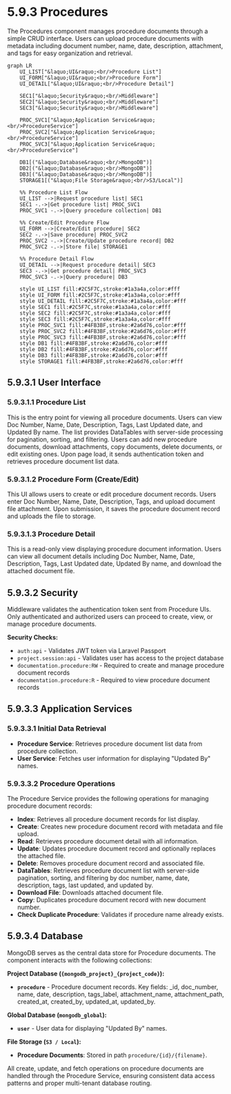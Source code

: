 # 5.9.3 Procedures

The Procedures component manages procedure documents through a simple CRUD interface. Users can upload procedure documents with metadata including document number, name, date, description, attachment, and tags for easy organization and retrieval.

```mermaid
graph LR
    UI_LIST["&laquo;UI&raquo;<br/>Procedure List"]
    UI_FORM["&laquo;UI&raquo;<br/>Procedure Form"]
    UI_DETAIL["&laquo;UI&raquo;<br/>Procedure Detail"]

    SEC1["&laquo;Security&raquo;<br/>Middleware"]
    SEC2["&laquo;Security&raquo;<br/>Middleware"]
    SEC3["&laquo;Security&raquo;<br/>Middleware"]

    PROC_SVC1["&laquo;Application Service&raquo;<br/>ProcedureService"]
    PROC_SVC2["&laquo;Application Service&raquo;<br/>ProcedureService"]
    PROC_SVC3["&laquo;Application Service&raquo;<br/>ProcedureService"]

    DB1[("&laquo;Database&raquo;<br/>MongoDB")]
    DB2[("&laquo;Database&raquo;<br/>MongoDB")]
    DB3[("&laquo;Database&raquo;<br/>MongoDB")]
    STORAGE1[("&laquo;File Storage&raquo;<br/>S3/Local")]

    %% Procedure List Flow
    UI_LIST -->|Request procedure list| SEC1
    SEC1 -.->|Get procedure list| PROC_SVC1
    PROC_SVC1 -.->|Query procedure collection| DB1

    %% Create/Edit Procedure Flow
    UI_FORM -->|Create/Edit procedure| SEC2
    SEC2 -.->|Save procedure| PROC_SVC2
    PROC_SVC2 -.->|Create/Update procedure record| DB2
    PROC_SVC2 -.->|Store file| STORAGE1

    %% Procedure Detail Flow
    UI_DETAIL -->|Request procedure detail| SEC3
    SEC3 -.->|Get procedure detail| PROC_SVC3
    PROC_SVC3 -.->|Query procedure| DB3

    style UI_LIST fill:#2C5F7C,stroke:#1a3a4a,color:#fff
    style UI_FORM fill:#2C5F7C,stroke:#1a3a4a,color:#fff
    style UI_DETAIL fill:#2C5F7C,stroke:#1a3a4a,color:#fff
    style SEC1 fill:#2C5F7C,stroke:#1a3a4a,color:#fff
    style SEC2 fill:#2C5F7C,stroke:#1a3a4a,color:#fff
    style SEC3 fill:#2C5F7C,stroke:#1a3a4a,color:#fff
    style PROC_SVC1 fill:#4FB3BF,stroke:#2a6d76,color:#fff
    style PROC_SVC2 fill:#4FB3BF,stroke:#2a6d76,color:#fff
    style PROC_SVC3 fill:#4FB3BF,stroke:#2a6d76,color:#fff
    style DB1 fill:#4FB3BF,stroke:#2a6d76,color:#fff
    style DB2 fill:#4FB3BF,stroke:#2a6d76,color:#fff
    style DB3 fill:#4FB3BF,stroke:#2a6d76,color:#fff
    style STORAGE1 fill:#4FB3BF,stroke:#2a6d76,color:#fff
```

## 5.9.3.1 User Interface

### 5.9.3.1.1 Procedure List

This is the entry point for viewing all procedure documents. Users can view Doc Number, Name, Date, Description, Tags, Last Updated date, and Updated By name. The list provides DataTables with server-side processing for pagination, sorting, and filtering. Users can add new procedure documents, download attachments, copy documents, delete documents, or edit existing ones. Upon page load, it sends authentication token and retrieves procedure document list data.

### 5.9.3.1.2 Procedure Form (Create/Edit)

This UI allows users to create or edit procedure document records. Users enter Doc Number, Name, Date, Description, Tags, and upload document file attachment. Upon submission, it saves the procedure document record and uploads the file to storage.

### 5.9.3.1.3 Procedure Detail

This is a read-only view displaying procedure document information. Users can view all document details including Doc Number, Name, Date, Description, Tags, Last Updated date, Updated By name, and download the attached document file.

## 5.9.3.2 Security

Middleware validates the authentication token sent from Procedure UIs. Only authenticated and authorized users can proceed to create, view, or manage procedure documents.

**Security Checks:**
- `auth:api` - Validates JWT token via Laravel Passport
- `project.session:api` - Validates user has access to the project database
- `documentation.procedure:RW` - Required to create and manage procedure document records
- `documentation.procedure:R` - Required to view procedure document records

## 5.9.3.3 Application Services

### 5.9.3.3.1 Initial Data Retrieval

- **Procedure Service**: Retrieves procedure document list data from procedure collection.
- **User Service**: Fetches user information for displaying "Updated By" names.

### 5.9.3.3.2 Procedure Operations

The Procedure Service provides the following operations for managing procedure document records:

- **Index**: Retrieves all procedure document records for list display.
- **Create**: Creates new procedure document record with metadata and file upload.
- **Read**: Retrieves procedure document detail with all information.
- **Update**: Updates procedure document record and optionally replaces the attached file.
- **Delete**: Removes procedure document record and associated file.
- **DataTables**: Retrieves procedure document list with server-side pagination, sorting, and filtering by doc number, name, date, description, tags, last updated, and updated by.
- **Download File**: Downloads attached document file.
- **Copy**: Duplicates procedure document record with new document number.
- **Check Duplicate Procedure**: Validates if procedure name already exists.

## 5.9.3.4 Database

MongoDB serves as the central data store for Procedure documents. The component interacts with the following collections:

**Project Database (`{mongodb_project}_{project_code}`):**

- **`procedure`** - Procedure document records. Key fields: _id, doc_number, name, date, description, tags_label, attachment_name, attachment_path, created_at, created_by, updated_at, updated_by.

**Global Database (`mongodb_global`):**

- **`user`** - User data for displaying "Updated By" names.

**File Storage (`S3 / Local`):**

- **Procedure Documents**: Stored in path `procedure/{id}/{filename}`.

All create, update, and fetch operations on procedure documents are handled through the Procedure Service, ensuring consistent data access patterns and proper multi-tenant database routing.
